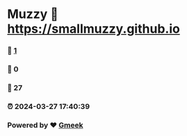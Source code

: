 # Muzzy :link: https://smallmuzzy.github.io 
### :page_facing_up: [1](https://smallmuzzy.github.io/tag.html) 
### :speech_balloon: 0 
### :hibiscus: 27 
### :alarm_clock: 2024-03-27 17:40:39 
### Powered by :heart: [Gmeek](https://github.com/Meekdai/Gmeek)
